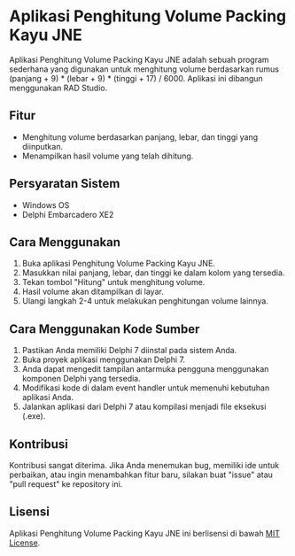 # Aplikasi Penghitung Volume Packing Kayu JNE

Aplikasi Penghitung Volume Packing Kayu JNE adalah sebuah program sederhana yang digunakan untuk menghitung volume berdasarkan rumus (panjang + 9) * (lebar + 9) * (tinggi + 17) / 6000. Aplikasi ini dibangun menggunakan RAD Studio.

## Fitur

- Menghitung volume berdasarkan panjang, lebar, dan tinggi yang diinputkan.
- Menampilkan hasil volume yang telah dihitung.

## Persyaratan Sistem

- Windows OS
- Delphi Embarcadero XE2

## Cara Menggunakan

1. Buka aplikasi Penghitung Volume Packing Kayu JNE.
2. Masukkan nilai panjang, lebar, dan tinggi ke dalam kolom yang tersedia.
3. Tekan tombol "Hitung" untuk menghitung volume.
4. Hasil volume akan ditampilkan di layar.
5. Ulangi langkah 2-4 untuk melakukan penghitungan volume lainnya.

## Cara Menggunakan Kode Sumber

1. Pastikan Anda memiliki Delphi 7 diinstal pada sistem Anda.
2. Buka proyek aplikasi menggunakan Delphi 7.
3. Anda dapat mengedit tampilan antarmuka pengguna menggunakan komponen Delphi yang tersedia.
4. Modifikasi kode di dalam event handler untuk memenuhi kebutuhan aplikasi Anda.
5. Jalankan aplikasi dari Delphi 7 atau kompilasi menjadi file eksekusi (.exe).

## Kontribusi

Kontribusi sangat diterima. Jika Anda menemukan bug, memiliki ide untuk perbaikan, atau ingin menambahkan fitur baru, silakan buat "issue" atau "pull request" ke repository ini.

## Lisensi

Aplikasi Penghitung Volume Packing Kayu JNE ini berlisensi di bawah [MIT License](LICENSE).
